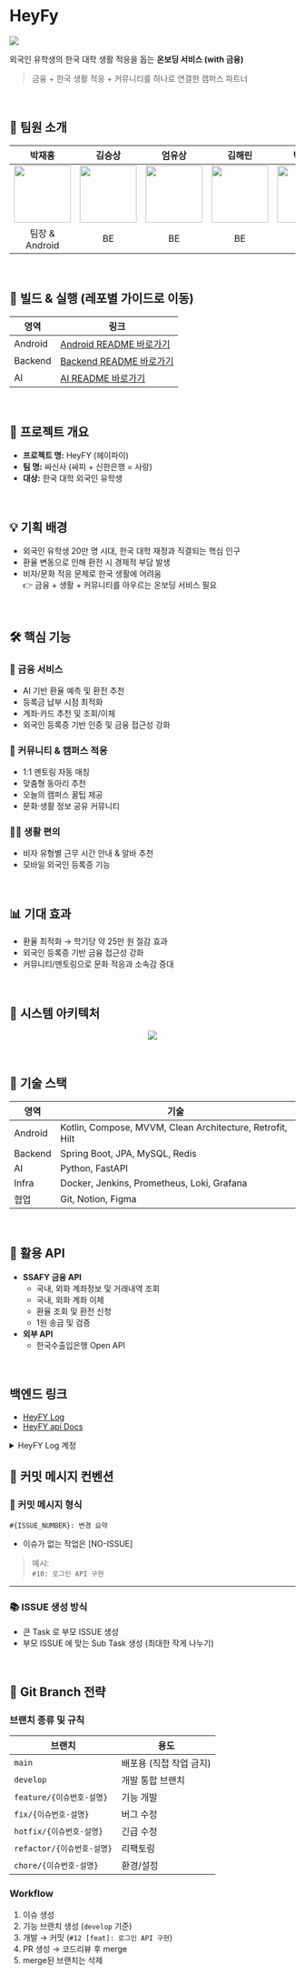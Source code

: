 # HeyFy

<img src='https://ifh.cc/g/YRGhBP.jpg' border='0'>


외국인 유학생의 한국 대학 생활 적응을 돕는 **온보딩 서비스 (with 금융)**
> 금융 + 한국 생활 적응 + 커뮤니티를 하나로 연결한 캠퍼스 파트너




<br>

## 👤 팀원 소개
| 박재홍 | 김승상 | 엄유상 | 김해린 | 박대얼 |
|:------:|:------:|:------:|:------:|:------:|
| <a href='https://github.com/prk4224'><img src='https://avatars.githubusercontent.com/u/83493143?v=4' width='100px'/></a> | <a href='https://github.com/seungsang2000'><img src='https://avatars.githubusercontent.com/u/74907427?v=4' width='100px'/></a>  | <a href='https://github.com/EomYoosang'><img src='https://avatars.githubusercontent.com/u/53031768?v=4' width='100px'/></a> | <a href='https://github.com/jenny1zzang'><img src='https://avatars.githubusercontent.com/u/108577676?v=4' width='100px'/></a> | <a href='https://github.com/uioo1'><img src='https://avatars.githubusercontent.com/u/28687099?v=4' width='100px'/></a> |
| 팀장 & Android | BE | BE | BE | AI |

<br>

## 📀 빌드 & 실행 (레포별 가이드로 이동)

| 영역 | 링크 | 
|---|---|
| Android | [Android README 바로가기](https://github.com/SSAFY-HeyFY/HeyFY-android#android-build) | 
| Backend | [Backend README 바로가기](https://github.com/SSAFY-HeyFY/HeyFY-backend#backend-build) | 
| AI | [AI README 바로가기](https://github.com/SSAFY-HeyFY/HeyFY-backend#ai-build) | 

<br>

## 📌 프로젝트 개요
- **프로젝트 명:** HeyFY (헤이파이)  
- **팀 명:** 싸신사 (싸피 + 신한은행 = 사랑)  
- **대상:** 한국 대학 외국인 유학생

<br>

## 💡 기획 배경
- 외국인 유학생 20만 명 시대, 한국 대학 재정과 직결되는 핵심 인구  
- 환율 변동으로 인해 환전 시 경제적 부담 발생
- 비자/문화 적응 문제로 한국 생활에 어려움  
👉 금융 + 생활 + 커뮤니티를 아우르는 온보딩 서비스 필요

<br>

## 🛠 핵심 기능
### 🏦 금융 서비스
- AI 기반 환율 예측 및 환전 추천  
- 등록금 납부 시점 최적화  
- 계좌·카드 추천 및 조회/이체  
- 외국인 등록증 기반 인증 및 금융 접근성 강화  

### 🤝 커뮤니티 & 캠퍼스 적응
- 1:1 멘토링 자동 매칭  
- 맞춤형 동아리 추천  
- 오늘의 캠퍼스 꿀팁 제공  
- 문화·생활 정보 공유 커뮤니티  

### 🧑‍💻 생활 편의
- 비자 유형별 근무 시간 안내 & 알바 추천  
- 모바일 외국인 등록증 기능
  
<br>

## 📊 기대 효과
- 환율 최적화 → 학기당 약 25만 원 절감 효과  
- 외국인 등록증 기반 금융 접근성 강화  
- 커뮤니티/멘토링으로 문화 적응과 소속감 증대
  
<br>

## 📏 시스템 아키텍처
<p align='center'>
    <img src="https://ifh.cc/g/tABowl.jpg">
</p>

<br>

## 📁 기술 스택
| 영역 | 기술 |
|------|------|
| Android | Kotlin, Compose, MVVM, Clean Architecture, Retrofit, Hilt |
| Backend | Spring Boot, JPA, MySQL, Redis |
| AI | Python, FastAPI |
| Infra | Docker, Jenkins, Prometheus, Loki, Grafana |
| 협업 | Git, Notion, Figma |

<br>

## 🔗 활용 API
- **SSAFY 금융 API**
  - 국내, 외화 계좌정보 및 거래내역 조회
  - 국내, 외화 계좌 이체
  - 환율 조회 및 환전 신청
  - 1원 송금 및 검증
- **외부 API**
  - 한국수출입은행 Open API

 <br>

## 백엔드 링크
- [HeyFY Log](http://114.199.133.118:3000)
- [HeyFY api Docs](https://114.199.133.118/swagger-ui/index.html)
<details>
<summary>HeyFY Log 계정</summary>
<div markdown="1">
id: ssafy<br>
password: ssafy
</div>
</details>

 
## 📝 커밋 메시지 컨벤션

### 🔧 커밋 메시지 형식

```
#{ISSUE_NUMBER}: 변경 요약
```

* 이슈가 없는 작업은 [NO-ISSUE]

> 예시:  
> `#10: 로그인 API 구현`

---

### 📚 ISSUE 생성 방식

-  큰 Task 로 부모 ISSUE 생성
-  부모 ISSUE 에 맞는 Sub Task 생성 (최대한 작게 나누기)

<br>

## 🌿 Git Branch 전략

### 브랜치 종류 및 규칙
| 브랜치 | 용도 |
|--------|------|
| `main` | 배포용 (직접 작업 금지) |
| `develop` | 개발 통합 브랜치 |
| `feature/{이슈번호-설명}` | 기능 개발 |
| `fix/{이슈번호-설명}` | 버그 수정 |
| `hotfix/{이슈번호-설명}` | 긴급 수정 |
| `refactor/{이슈번호-설명}` | 리팩토링 |
| `chore/{이슈번호-설명}` | 환경/설정 |


### Workflow
1. 이슈 생성  
2. 기능 브랜치 생성 (`develop` 기준)  
3. 개발 → 커밋 (`#12 [feat]: 로그인 API 구현`)  
4. PR 생성 → 코드리뷰 후 merge  
5. merge된 브랜치는 삭제  
